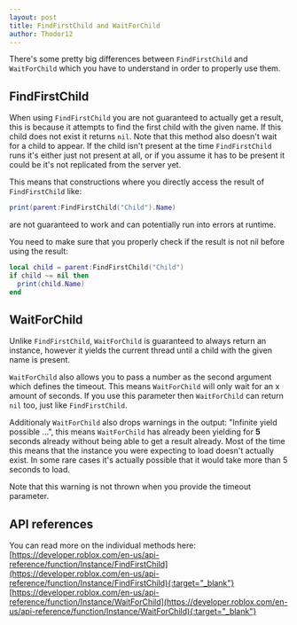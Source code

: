 ```yaml
---
layout: post
title: FindFirstChild and WaitForChild
author: Thodor12
---
```


There's some pretty big differences between `FindFirstChild` and `WaitForChild` which you have to understand in order to properly use them.

## FindFirstChild
When using `FindFirstChild` you are not guaranteed to actually get a result, this is because it attempts to find the first child with the given name.
If this child does not exist it returns `nil`. Note that this method also doesn't wait for a child to appear. If the child isn't present at the time `FindFirstChild` runs
it's either just not present at all, or if you assume it has to be present it could be it's not replicated from the server yet.

This means that constructions where you directly access the result of `FindFirstChild` like:
```lua
print(parent:FindFirstChild("Child").Name)
```
are not guaranteed to work and can potentially run into errors at runtime.

You need to make sure that you properly check if the result is not nil before using the result:
```lua
local child = parent:FindFirstChild("Child")
if child ~= nil then
  print(child.Name)
end
```

## WaitForChild
Unlike `FindFirstChild`, `WaitForChild` is guaranteed to always return an instance, however it yields the current thread until a child with the given name is present.

`WaitForChild` also allows you to pass a number as the second argument which defines the timeout. This means `WaitForChild` will only wait for an x amount of seconds.
If you use this parameter then `WaitForChild` can return `nil` too, just like `FindFirstChild`.

Additionaly `WaitForChild` also drops warnings in the output: "Infinite yield possible ...", this means `WaitForChild` has already been yielding for **5** seconds already without
being able to get a result already. Most of the time this means that the instance you were expecting to load doesn't actually exist.
In some rare cases it's actually possible that it would take more than 5 seconds to load.

Note that this warning is not thrown when you provide the timeout parameter.

## API references
You can read more on the individual methods here:  
[https://developer.roblox.com/en-us/api-reference/function/Instance/FindFirstChild](https://developer.roblox.com/en-us/api-reference/function/Instance/FindFirstChild){:target="_blank"}  
[https://developer.roblox.com/en-us/api-reference/function/Instance/WaitForChild](https://developer.roblox.com/en-us/api-reference/function/Instance/WaitForChild){:target="_blank"}  
